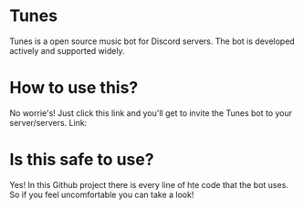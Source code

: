 # Tunes
Tunes is a open source music bot for Discord servers. The bot is developed actively and 
supported widely.

# How to use this?
No worrie's! Just click this link and you'll get to invite the Tunes bot to your server/servers.
Link: 

# Is this safe to use?
Yes! In this Github project there is every line of hte code that the bot uses.
So if you feel uncomfortable you can take a look!
